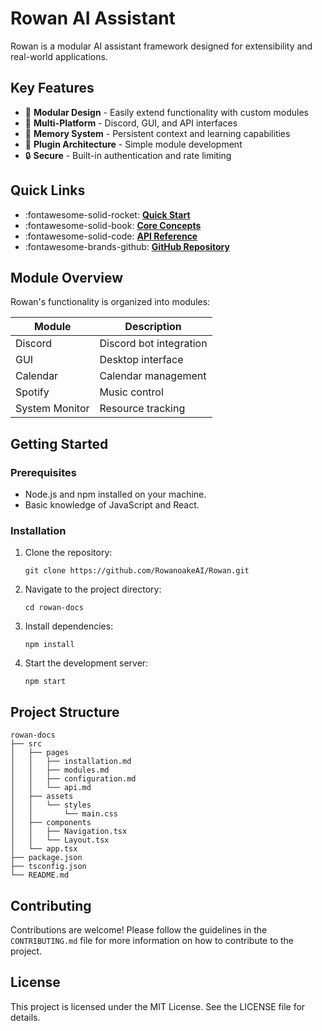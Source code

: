 # Rowan AI Assistant

Rowan is a modular AI assistant framework designed for extensibility and real-world applications.

## Key Features

- 🤖 **Modular Design** - Easily extend functionality with custom modules
- 💬 **Multi-Platform** - Discord, GUI, and API interfaces
- 🧠 **Memory System** - Persistent context and learning capabilities
- 🔌 **Plugin Architecture** - Simple module development
- 🔒 **Secure** - Built-in authentication and rate limiting

## Quick Links

<div class="grid cards" markdown>

- :fontawesome-solid-rocket: **[Quick Start](getting-started/quick-start.md)**
- :fontawesome-solid-book: **[Core Concepts](core/overview.md)**
- :fontawesome-solid-code: **[API Reference](api/overview.md)**
- :fontawesome-brands-github: **[GitHub Repository](https://github.com/yourusername/Rowan)**

</div>

## Module Overview

Rowan's functionality is organized into modules:

| Module | Description |
|--------|-------------|
| Discord | Discord bot integration |
| GUI | Desktop interface |
| Calendar | Calendar management |
| Spotify | Music control |
| System Monitor | Resource tracking |

## Getting Started

### Prerequisites
- Node.js and npm installed on your machine.
- Basic knowledge of JavaScript and React.

### Installation
1. Clone the repository:
   ```
   git clone https://github.com/RowanoakeAI/Rowan.git
   ```
2. Navigate to the project directory:
   ```
   cd rowan-docs
   ```
3. Install dependencies:
   ```
   npm install
   ```
4. Start the development server:
   ```
   npm start
   ```

## Project Structure
```
rowan-docs
├── src
│   ├── pages
│   │   ├── installation.md
│   │   ├── modules.md
│   │   ├── configuration.md
│   │   └── api.md
│   ├── assets
│   │   └── styles
│   │       └── main.css
│   ├── components
│   │   ├── Navigation.tsx
│   │   └── Layout.tsx
│   └── app.tsx
├── package.json
├── tsconfig.json
└── README.md
```

## Contributing
Contributions are welcome! Please follow the guidelines in the `CONTRIBUTING.md` file for more information on how to contribute to the project.

## License
This project is licensed under the MIT License. See the LICENSE file for details.